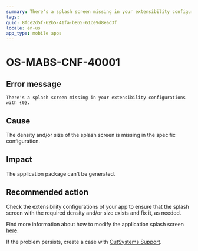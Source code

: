 ```yaml
---
summary: There's a splash screen missing in your extensibility configurations with {0}.
tags:
guid: 8fce2d5f-62b5-41fa-b865-61ce9d8ead3f
locale: en-us
app_type: mobile apps
---
```


# OS-MABS-CNF-40001

## Error message

`There's a splash screen missing in your extensibility configurations with {0}.`

## Cause

The density and/or size of the splash screen is missing in the specific configuration.

## Impact

The application package can't be generated.

## Recommended action

Check the extensibility configurations of your app to ensure that the splash screen with the required density and/or size exists and fix it, as needed.

Find more information about how to modify the application splash screen [here](https://success.outsystems.com/Documentation/11/Delivering_Mobile_Apps/Customize_Your_Mobile_App/Use_Custom_Splash_Screens).

If the problem persists, create a case with [OutSystems Support](https://success.outsystems.com/Support).
